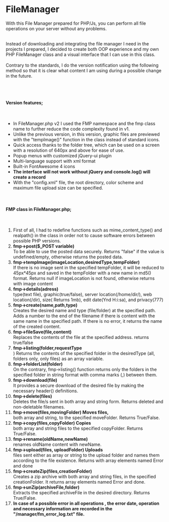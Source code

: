 # FileManager
With this File Manager prepared for PHP/Js, you can perform all file operations on your server without any problems.

<article id="cont" class="active">
    <p>
        <br />
        <font style="vertical-align: inherit;">
            <font style="vertical-align: inherit;">
                Instead of downloading and integrating the file manager I need in the projects I prepared, I decided to create both OOP experience and my own PHP FileManager class and a visual interface that I can use in this class.
            </font>
        </font>
        <br />
        <br />
        <font style="vertical-align: inherit;">
            <font style="vertical-align: inherit;">Contrary to the standards, I do the version notification using the following method so that it is clear what content I am using during a possible change in the future.</font>
        </font>
        <br />
        <br />
    </p>
    <br />
    <h4>
        <font style="vertical-align: inherit;"><font style="vertical-align: inherit;">Version features;</font></font>
    </h4>
    <br />
    <ul>
        <li>
            <font style="vertical-align: inherit;"><font style="vertical-align: inherit;">In FileManager.php v2 I used the FMP namespace and the fmp class name to further reduce the code complexity found in v1.</font></font>
        </li>
        <li>
            <font style="vertical-align: inherit;">
                <font style="vertical-align: inherit;">Unlike the previous version, in this version, graphic files are previewed with the "tempImage()" function in the class instead of standard icons.</font>
            </font>
        </li>
        <li>
            <font style="vertical-align: inherit;"><font style="vertical-align: inherit;">Quick access thanks to the folder tree, which can be used on a screen with a resolution of 640px and above for ease of use.</font></font>
        </li>
        <li>
            <font style="vertical-align: inherit;"><font style="vertical-align: inherit;">Popup menus with customized jQuery-ui plugin</font></font>
        </li>
        <li>
            <font style="vertical-align: inherit;"><font style="vertical-align: inherit;">Multi-language support with xml format</font></font>
        </li>
        <li>
            <font style="vertical-align: inherit;"><font style="vertical-align: inherit;">Built-in FontAwesome 4 icons</font></font>
        </li>
        <li>
            <b>
                <font style="vertical-align: inherit;"><font style="vertical-align: inherit;">The interface will not work without jQuery and console.log() will create a record</font></font>
            </b>
        </li>
        <li>
            <font style="vertical-align: inherit;"><font style="vertical-align: inherit;">With the "config.xml" file, the root directory, color scheme and maximum file upload size can be specified.</font></font>
        </li>
    </ul>
    <br />
    <h4>
        <font style="vertical-align: inherit;"><font style="vertical-align: inherit;">FMP class in FileManager.php;</font></font>
    </h4>
    <br />
    <ol>
        <li>
            <font style="vertical-align: inherit;">
                <font style="vertical-align: inherit;">First of all, I had to redefine functions such as mime_content_type() and realpath() in the class in order not to cause software errors between possible PHP versions.</font>
            </font>
        </li>
        <li>
            <b>
                <font style="vertical-align: inherit;"><font style="vertical-align: inherit;">fmp-&gt;post($_POST variable)</font></font>
            </b>
            <br />
            <font style="vertical-align: inherit;">
                <font style="vertical-align: inherit;"> To be able to use the posted data securely. </font><font style="vertical-align: inherit;">Returns "false" if the value is undefined/empty, otherwise returns the posted data.</font>
            </font>
        </li>
        <li>
            <b>
                <font style="vertical-align: inherit;"><font style="vertical-align: inherit;">fmp-&gt;tempImage(imageLocation,desiredType,tempFolder)</font></font>
            </b>
            <br />
            <font style="vertical-align: inherit;">
                <font style="vertical-align: inherit;"> If there is no image sent in the specified tempFolder, it will be reduced to 45px*45px and saved in the tempFolder with a new name in md5() format. </font>
                <font style="vertical-align: inherit;">Returns null if imageLocation is not found, otherwise returns with image content</font>
            </font>
        </li>
        <li>
            <b>
                <font style="vertical-align: inherit;"><font style="vertical-align: inherit;">fmp->details(adress)</font></font>
            </b>
            <br />
            <font style="vertical-align: inherit;">
                <font style="vertical-align: inherit;">type(text file), graphic(true/false), server location(/home/dir/), web location(/dir), size( Returns 1mb), edit date(Ynd H:i:sa), and privacy(777)</font>
            </font>
        </li>
        <li>
            <b>
                <font style="vertical-align: inherit;"><font style="vertical-align: inherit;">fmp-&gt;create(name,path,type)</font></font>
            </b>
            <br />
            <font style="vertical-align: inherit;">
                <font style="vertical-align: inherit;"> Creates the desired name and type (file/folder) at the specified path. </font>
                <font style="vertical-align: inherit;">Adds a number to the end of the filename if there is content with the same name in the specified path. </font>
                <font style="vertical-align: inherit;">If there is no error, it returns the name of the created content.</font>
            </font>
        </li>
        <li>
            <b>
                <font style="vertical-align: inherit;"><font style="vertical-align: inherit;">fmp-&gt;fileSave(file,content)</font></font>
            </b>
            <br />
            <font style="vertical-align: inherit;"><font style="vertical-align: inherit;"> Replaces the contents of the file at the specified address. </font><font style="vertical-align: inherit;">returns true/false</font></font>
        </li>
        <li>
            <b>
                <font style="vertical-align: inherit;"><font style="vertical-align: inherit;">fmp-&gt;listing(folder,requestType</font></font>
            </b>
            <br />
            <font style="vertical-align: inherit;"><font style="vertical-align: inherit;"> ) Returns the contents of the specified folder in the desiredType (all, folders only, only files) as an array variable.</font></font>
        </li>
        <li>
            <b>
                <font style="vertical-align: inherit;"><font style="vertical-align: inherit;">fmp-&gt;folderList(folder)</font></font>
            </b>
            <br />
            <font style="vertical-align: inherit;">
                <font style="vertical-align: inherit;"> On the contrary, fmp-&gt;listing() function returns only the folders in the specified folder in string format with comma marks (,) between them.</font>
            </font>
        </li>
        <li>
            <b>
                <font style="vertical-align: inherit;"><font style="vertical-align: inherit;">fmp-&gt;download(file)</font></font>
            </b>
            <br />
            <font style="vertical-align: inherit;"><font style="vertical-align: inherit;"> It provides a secure download of the desired file by making the necessary header() definitions.</font></font>
        </li>
        <li>
            <b>
                <font style="vertical-align: inherit;"><font style="vertical-align: inherit;">fmp-&gt;delete(files)</font></font>
            </b>
            <br />
            <font style="vertical-align: inherit;">
                <font style="vertical-align: inherit;"> Deletes the file/s sent in both array and string form. </font><font style="vertical-align: inherit;">Returns deleted and non-deletable filenames.</font>
            </font>
        </li>
        <li>
            <b>
                <font style="vertical-align: inherit;"><font style="vertical-align: inherit;">fmp-&gt;move(files,movingFolder) Moves files,</font></font>
            </b>
            <br />
            <font style="vertical-align: inherit;"><font style="vertical-align: inherit;"> both array and string, to the specified moveFolder. Returns True/False.</font></font>
        </li>
        <li>
            <b>
                <font style="vertical-align: inherit;"><font style="vertical-align: inherit;">fmp-&gt;copy(files,copyFolder) Copies</font></font>
            </b>
            <br />
            <font style="vertical-align: inherit;"><font style="vertical-align: inherit;"> both array and string files to the specified copyFolder. Returns True/False.</font></font>
        </li>
        <li>
            <b>
                <font style="vertical-align: inherit;"><font style="vertical-align: inherit;">fmp-&gt;rename(oldName,newName)</font></font>
            </b>
            <br />
            <font style="vertical-align: inherit;"><font style="vertical-align: inherit;"> renames oldName content with newName.</font></font>
        </li>
        <li>
            <b>
                <font style="vertical-align: inherit;"><font style="vertical-align: inherit;">fmp-&gt;upload(files, uploadFolder) Uploads</font></font>
            </b>
            <br />
            <font style="vertical-align: inherit;">
                <font style="vertical-align: inherit;"> files sent either as array or string to the upload folder and names them according to the file existence. </font>
                <font style="vertical-align: inherit;">Returns with array elements named Error and done</font>
            </font>
        </li>
        <li>
            <b>
                <font style="vertical-align: inherit;"><font style="vertical-align: inherit;">fmp-&gt;createZip(files,creationFolder)</font></font>
            </b>
            <br />
            <font style="vertical-align: inherit;">
                <font style="vertical-align: inherit;"> Creates a zip archive with both array and string files, in the specified creationFolder. It returns array elements named Error and done.</font>
            </font>
        </li>
        <li>
            <b>
                <font style="vertical-align: inherit;"><font style="vertical-align: inherit;">fmp-&gt;unZip(archiveFile,folder)</font></font>
            </b>
            <br />
            <font style="vertical-align: inherit;"><font style="vertical-align: inherit;"> Extracts the specified archiveFile in the desired directory. Returns True/False.</font></font>
        </li>
        <li>
            <b>
                <font style="vertical-align: inherit;">
                    <font style="vertical-align: inherit;">In case of a possible error in all operations </font><font style="vertical-align: inherit;">, the error date, operation and necessary information are recorded in the </font>
                </font>
                <b>
                    <font style="vertical-align: inherit;"><font style="vertical-align: inherit;">"/manager/fm_error_log.txt" file.</font></font>
                </b>
                <font style="vertical-align: inherit;"></font>
            </b>
        </li>
    </ol>
    <p></p>
</article>
